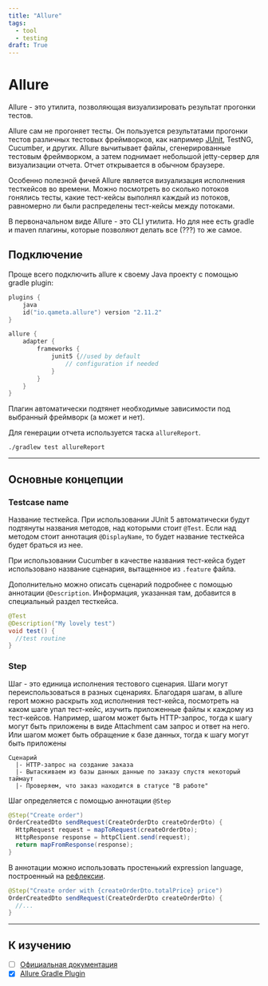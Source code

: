 ```yaml
---
title: "Allure"
tags:
  - tool
  - testing
draft: True
---
```


# Allure

Allure - это утилита, позволяющая визуализировать результат прогонки тестов.

Allure сам не прогоняет тесты. 
Он пользуется результатами прогонки тестов различных тестовых фреймворков, как например [JUnit](../test/junit.md), TestNG, Cucumber, и других.
Allure вычитывает файлы, сгенерированные тестовым фреймворком, а затем поднимает небольшой jetty-сервер для визуализации отчета.
Отчет открывается в обычном браузере.

Особенно полезной фичей Allure является визуализация исполнения тесткейсов во времени.
Можно посмотреть во сколько потоков гонялись тесты, какие тест-кейсы выполнял каждый из потоков, равномерно ли были распределены тест-кейсы между потоками.

В первоначальном виде Allure - это CLI утилита.
Но для нее есть gradle и maven плагины, которые позволяют делать все (???) то же самое.

## Подключение
Проще всего подключить allure к своему Java проекту с помощью gradle plugin:
```kotlin
plugins {
    java
    id("io.qameta.allure") version "2.11.2"
}

allure {
    adapter {
        frameworks {
            junit5 {//used by default
                // configuration if needed
            }
        }
    }
}
```
Плагин автоматически подтянет необходимые зависимости под выбранный фреймворк (а может и нет).

Для генерации отчета используется таска `allureReport`.
```shell
./gradlew test allureReport
```


---
## Основные концепции

### Testcase name
Название тесткейса.
При использовании JUnit 5 автоматически будут подтянуты названия методов, над которыми стоит `@Test`. 
Если над методом стоит аннотация `@DisplayName`, то будет название тесткейса будет браться из нее.

При использовании Cucumber в качестве названия тест-кейса будет использовано название сценария, вытащенное из `.feature` файла.

Дополнительно можно описать сценарий подробнее с помощью аннотации `@Description`.
Информация, указанная там, добавится в специальный раздел тесткейса.
```java
@Test
@Description("My lovely test")
void test() {
  //test routine
}
```

### Step
Шаг - это единица исполнения тестового сценария.
Шаги могут переиспользоваться в разных сценариях.
Благодаря шагам, в allure report можно раскрыть ход исполнения тест-кейса, посмотреть на каком шаге упал тест-кейс, изучить приложенные файлы к каждому из тест-кейсов.
Например, шагом может быть HTTP-запрос, тогда к шагу могут быть приложены в виде Attachment сам запрос и ответ на него.
Или шагом может быть обращение к базе данных, тогда к шагу могут быть приложены 
```
Сценарий
  |- HTTP-запрос на создание заказа
  |- Вытаскиваем из базы данных данные по заказу спустя некоторый таймаут
  |- Проверяем, что заказ находится в статусе "В работе"
```

Шаг определяется с помощью аннотации `@Step`
```java
@Step("Create order")
OrderCreatedDto sendRequest(CreateOrderDto createOrderDto) {
  HttpRequest request = mapToRequest(createOrderDto);
  HttpResponse response = httpClient.send(request);
  return mapFromResponse(response);
}
```

В аннотации можно использовать простенький expression language, построенный на [рефлексии](../java/reflection.md).
```java
@Step("Create order with {createOrderDto.totalPrice} price")
OrderCreatedDto sendRequest(CreateOrderDto createOrderDto) {
  //...
}
```

---
## К изучению
- [ ] [Официальная документация](https://docs.qameta.io/allure/)
- [X] [Allure Gradle Plugin](https://github.com/allure-framework/allure-gradle)
